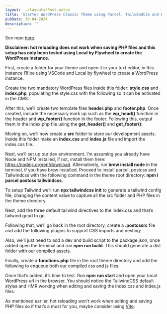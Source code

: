 ```yaml
---
layout: ../layouts/Post.astro
title: 'Starter WordPress Classic Theme using Parcel, TailwindCSS and Local by Flywheel.'
pubDate: 30-04-2024
description: ''
---
```


See repo [here](https://github.com/baillieogrady/parcel-tailwind-classic-wordpress-theme).

**Disclaimer: hot reloading does not work when saving PHP files and this setup has only been tested using Local by Flywheel to create the WordPress instance.**

First, create a folder for your theme and open it in your text editor, in this instance I’ll be using VSCode and Local by flywheel to create a WordPress instance.

Create the two mandatory WordPress files inside this folder: **style.css** and **index.php**, populating the style.css with the following so it can be activated in the CMS:

<!-- screenshot / screen recording -->

After this, we’ll create two template files **header.php** and **footer.php**. Once created, include the necessary mark up such as the **wp_head()** function in the header and **wp_footer()** function in the footer. Following this, output them in the index.php file using the **get_header()** and **get_footer()**:

<!-- screenshot / screen recording -->

Moving on, we’ll now create a **src** folder to store our development assets. Inside this folder make an **index.css** and **index.js** file and import the index.css file.

<!-- screenshot / screen recording -->

Next, we’ll set up our dev environment. I’m assuming you already have Node and NPM installed, if not, install them here: https://nodejs.org/en/download. Alternatively, run **brew install node** in the terminal, if you have brew installed. Proceed to install parcel, postcss and Tailwindcss with the following command in the theme root directory: **npm i parcel postcss tailwindcss**.

<!-- screenshot / screen recording -->

To setup Tailwind we’ll run **npx tailwindcss init** to generate a tailwind config file, changing the content value to capture all the src folder and PHP files in the theme directory.

<!-- screenshot / screen recording -->

Next, add the three default tailwind directives to the index.css and that’s tailwind good to go

<!-- screenshot / screen recording -->

Following that, we’ll go back in the root directory, create a **.postcssrc** file and add the following plugins to support CSS imports and nesting:

<!-- screenshot / screen recording -->

Also, we’ll just need to add a dev and build script to the package.json, once added open the terminal and run **npm run build**. This should generate a dist folder with our compiled assets.

<!-- screenshot / screen recording -->

Finally, create a **functions.php** file in the root theme directory and add the following to enqueue both our compiled css and js files.

<!-- screenshot / screen recording -->

Once that’s added, it’s time to test. Run **npm run start** and open your local WordPress url in the browser. You should notice the TailwindCSS default styles and HMR working when editing and saving the index.css and index.js files.

<!-- screenshot / screen recording -->

As mentioned earlier, hot reloading won’t work when editing and saving PHP files so if that’s a must for you, maybe consider using [Vite](https://vitejs.dev).